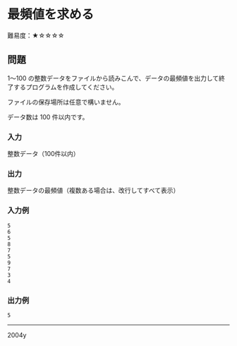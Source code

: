 # 最頻値を求める

難易度：★☆☆☆☆

## 問題

1～100 の整数データをファイルから読みこんで、データの最頻値を出力して終了するプログラムを作成してください。

ファイルの保存場所は任意で構いません。

データ数は 100 件以内です。

### 入力

整数データ（100件以内）

### 出力

整数データの最頻値（複数ある場合は、改行してすべて表示）

### 入力例

```
5
6
5
8
7
5
9
7
3
4
```

### 出力例

```
5
```


-----
2004y